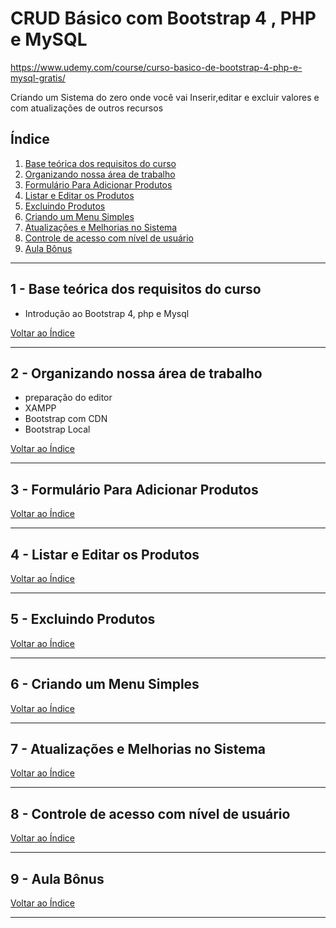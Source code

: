 
# CRUD Básico com Bootstrap 4 , PHP e MySQL

https://www.udemy.com/course/curso-basico-de-bootstrap-4-php-e-mysql-gratis/

Criando um Sistema do zero onde você vai Inserir,editar e excluir valores e com atualizações de outros recursos

## <a name="indice">Índice</a>

1. [Base teórica dos requisitos do curso](#parte1)     
2. [Organizando nossa área de trabalho](#parte2)     
3. [Formulário Para Adicionar Produtos](#parte3)     
4. [Listar e Editar os Produtos](#parte4)     
5. [Excluindo Produtos](#parte5)     
6. [Criando um Menu Simples](#parte6)     
7. [Atualizações e Melhorias no Sistema](#parte7)     
8. [Controle de acesso com nível de usuário](#parte8)     
9. [Aula Bônus](#parte9)     
---


## <a name="parte1">1 - Base teórica dos requisitos do curso</a>

- Introdução ao Bootstrap 4, php e Mysql

[Voltar ao Índice](#indice)

---


## <a name="parte2">2 - Organizando nossa área de trabalho</a>

- preparação do editor
- XAMPP
- Bootstrap com CDN
- Bootstrap Local


[Voltar ao Índice](#indice)

---


## <a name="parte3">3 - Formulário Para Adicionar Produtos</a>



[Voltar ao Índice](#indice)

---


## <a name="parte4">4 - Listar e Editar os Produtos</a>



[Voltar ao Índice](#indice)

---


## <a name="parte5">5 - Excluindo Produtos</a>



[Voltar ao Índice](#indice)

---


## <a name="parte6">6 - Criando um Menu Simples</a>



[Voltar ao Índice](#indice)

---


## <a name="parte7">7 - Atualizações e Melhorias no Sistema</a>



[Voltar ao Índice](#indice)

---


## <a name="parte8">8 - Controle de acesso com nível de usuário</a>



[Voltar ao Índice](#indice)

---


## <a name="parte9">9 - Aula Bônus</a>



[Voltar ao Índice](#indice)

---